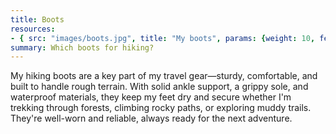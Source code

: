 ```yaml
---
title: Boots
resources:
- { src: "images/boots.jpg", title: "My boots", params: {weight: 10, featured: true}}
summary: Which boots for hiking?
---
```

My hiking boots are a key part of my travel gear—sturdy, comfortable, and built
to handle rough terrain. With solid ankle support, a grippy sole, and
waterproof materials, they keep my feet dry and secure whether I'm trekking
through forests, climbing rocky paths, or exploring muddy trails. They're
well-worn and reliable, always ready for the next adventure.
